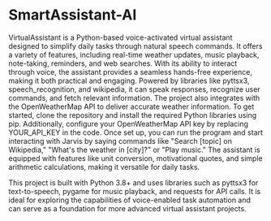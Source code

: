 # SmartAssistant-AI
VirtualAssistant is a Python-based voice-activated virtual assistant designed to simplify daily tasks through natural speech commands. It offers a variety of features, including real-time weather updates, music playback, note-taking, reminders, and web searches. With its ability to interact through voice, the assistant provides a seamless hands-free experience, making it both practical and engaging. Powered by libraries like pyttsx3, speech_recognition, and wikipedia, it can speak responses, recognize user commands, and fetch relevant information. The project also integrates with the OpenWeatherMap API to deliver accurate weather information.
To get started, clone the repository and install the required Python libraries using pip. Additionally, configure your OpenWeatherMap API key by replacing YOUR_API_KEY in the code. Once set up, you can run the program and start interacting with Jarvis by saying commands like "Search [topic] on Wikipedia," "What's the weather in [city]?" or "Play music." The assistant is equipped with features like unit conversion, motivational quotes, and simple arithmetic calculations, making it versatile for daily tasks.

This project is built with Python 3.8+ and uses libraries such as pyttsx3 for text-to-speech, pygame for music playback, and requests for API calls. It is ideal for exploring the capabilities of voice-enabled task automation and can serve as a foundation for more advanced virtual assistant projects.
